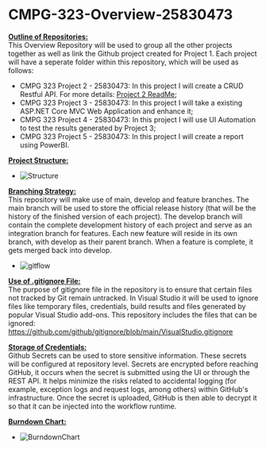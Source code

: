 # CMPG-323-Overview-25830473

**<ins>Outline of Repositories:</ins>** <br />
This Overview Repository will be used to group all the other projects together as well as link the Github project created for Project 1. Each project will have a seperate folder within this repository, which will be used as follows: <br />
* CMPG 323 Project 2 - 25830473: In this project I will create a CRUD Restful API. For more details: [Project 2 ReadMe](https://github.com/ThereseTaylor/CMPG-323-Overview-25830473/tree/main/CMPG%20323%20Project%202%20-%2025830473/README.md);
* CMPG 323 Project 3 - 25830473: In this project I will take a existing ASP.NET Core MVC Web Application and enhance it;
* CMPG 323 Project 4 - 25830473: In this project I will use UI Automation to test the results generated by Project 3;
* CMPG 323 Project 5 - 25830473: In this project I will create a report using PowerBI.

**<ins>Project Structure:</ins>** <br />
* ![Structure](https://github.com/ThereseTaylor/CMPG-323-Overview-25830473/assets/112098539/ac026d56-d6ca-426a-9649-77ca9ac3ae60)

**<ins>Branching Strategy:<ins>** <br />
This repository will make use of main, develop and feature branches. The main branch will be used to store the official release history (that will be the history of the finished version of each project). The develop branch will contain the complete development history of each project and serve as an integration branch for features. Each new feature will reside in its own branch, with develop as their parent branch. When a feature is complete, it gets merged back into develop.
* ![gitflow](https://github.com/ThereseTaylor/CMPG-323-Overview-25830473/assets/112098539/291f9292-3e13-4e94-afd5-705a3af9bd42)

**<ins>Use of .gitignore File:<ins>** <br />
The purpose of gitignore file in the repository is to ensure that certain files not tracked by Git remain untracked. In Visual Studio it will be used to ignore files like temporary files, credentials, build results and files generated by popular Visual Studio add-ons. This repository includes the files that can be ignored: https://github.com/github/gitignore/blob/main/VisualStudio.gitignore

**<ins>Storage of Credentials:<ins>** <br />
Github Secrets can be used to store sensitive information. These secrets will be configured at repository level. Secrets are encrypted before reaching GitHub, it occurs when the secret is submitted using the UI or through the REST API. It helps minimize the risks related to accidental logging (for example, exception logs and request logs, among others) within GitHub's infrastructure. Once the secret is uploaded, GitHub is then able to decrypt it so that it can be injected into the workflow runtime. 

**<ins>Burndown Chart:<ins>** <br />
* ![BurndownChart](https://github.com/ThereseTaylor/CMPG-323-Overview-25830473/assets/112098539/c32d0502-7717-40e4-b352-746cbd1ad258)


